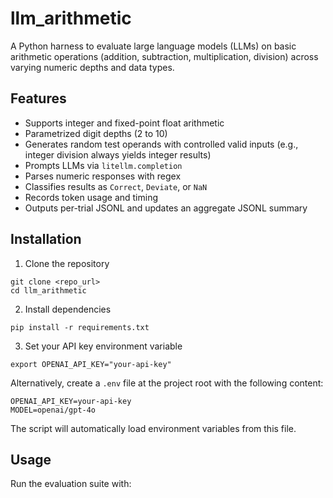 # llm_arithmetic

A Python harness to evaluate large language models (LLMs) on basic arithmetic operations (addition, subtraction, multiplication, division) across varying numeric depths and data types.

## Features

- Supports integer and fixed-point float arithmetic
- Parametrized digit depths (2 to 10)
- Generates random test operands with controlled valid inputs (e.g., integer division always yields integer results)
- Prompts LLMs via `litellm.completion`
- Parses numeric responses with regex
- Classifies results as `Correct`, `Deviate`, or `NaN`
- Records token usage and timing
- Outputs per-trial JSONL and updates an aggregate JSONL summary

## Installation

1. Clone the repository

```
git clone <repo_url>
cd llm_arithmetic
```

2. Install dependencies

```
pip install -r requirements.txt
```

3. Set your API key environment variable

```
export OPENAI_API_KEY="your-api-key"
```

Alternatively, create a `.env` file at the project root with the following content:

```
OPENAI_API_KEY=your-api-key
MODEL=openai/gpt-4o
```

The script will automatically load environment variables from this file.

## Usage

Run the evaluation suite with:

```